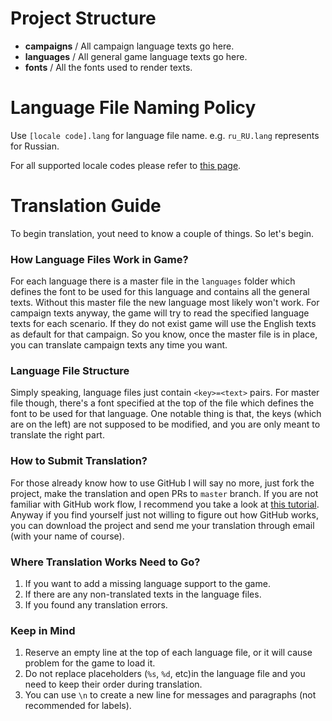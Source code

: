 # Project Structure

* **campaigns** / All campaign language texts go here.
* **languages** / All general game language texts go here.
* **fonts** / All the fonts used to render texts.

# Language File Naming Policy

Use `[locale code].lang` for language file name. e.g. `ru_RU.lang` represents for Russian.

For all supported locale codes please refer to [this page](http://www.oracle.com/technetwork/java/javase/java8locales-2095355.html).

# Translation Guide

To begin translation, yout need to know a couple of things. So let's begin.

### How Language Files Work in Game?

For each language there is a master file in the `languages` folder which defines the font to be used for this language and contains all the general texts. Without this master file the new language most likely won't work. For campaign texts anyway, the game will try to read the specified language texts for each scenario. If they do not exist game will use the English texts as default for that campaign. So you know, once the master file is in place, you can translate campaign texts any time you want.

### Language File Structure

Simply speaking, language files just contain `<key>=<text>` pairs. For master file though, there's a font specified at the top of the file which defines the font to be used for that language. One notable thing is that, the keys (which are on the left) are not supposed to be modified, and you are only meant to translate the right part.

### How to Submit Translation?

For those already know how to use GitHub I will say no more, just fork the project, make the translation and open PRs to `master` branch. If you are not familiar with GitHub work flow, I recommend you take a look at [this tutorial](https://guides.github.com/activities/forking/). Anyway if you find yourself just not willing to figure out how GitHub works, you can download the project and send me your translation through email (with your name of course).

### Where Translation Works Need to Go?

1. If you want to add a missing language support to the game.
2. If there are any non-translated texts in the language files.
3. If you found any translation errors.

### Keep in Mind

1. Reserve an empty line at the top of each language file, or it will cause problem for the game to load it.
2. Do not replace placeholders (`%s`, `%d`, etc)in the language file and you need to keep their order during translation.
3. You can use `\n` to create a new line for messages and paragraphs (not recommended for labels).
